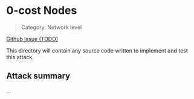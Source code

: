 # 0-cost Nodes

> Category: Network level

[Github Issue (TODO)]()

This directory will contain any source code written to implement and test this attack.

## Attack summary

...